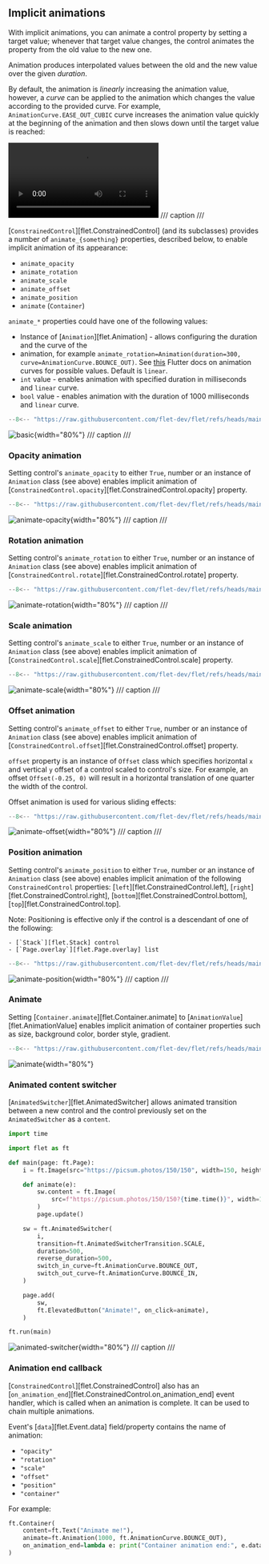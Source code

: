## Implicit animations

With implicit animations, you can animate a control property by setting a target value; whenever that target
value changes, the control animates the property from the old value to the new one.

Animation produces interpolated values between the old and the new value over the given *duration*.

By default, the animation is *linearly* increasing the animation value, however, a *curve* can be
applied to the animation which changes the value according to the provided curve.
For example, `AnimationCurve.EASE_OUT_CUBIC` curve increases the animation value quickly at the
beginning of the animation and then slows down until the target value is reached:

<video controls>
  <source src="https://flutter.github.io/assets-for-api-docs/assets/animation/curve_ease_out_cubic.mp4"/>
</video>
/// caption
///

[`ConstrainedControl`][flet.ConstrainedControl] (and its subclasses) provides a number of `animate_{something}`
properties, described below, to enable implicit animation of its appearance:

* `animate_opacity`
* `animate_rotation`
* `animate_scale`
* `animate_offset`
* `animate_position`
* `animate` (`Container`)

`animate_*` properties could have one of the following values:

* Instance of [`Animation`][flet.Animation] - allows configuring the duration and the curve of the
* animation, for example `animate_rotation=Animation(duration=300, curve=AnimationCurve.BOUNCE_OUT)`.
  See [this](https://api.flutter.dev/flutter/animation/Curves-class.html) Flutter docs on animation curves for possible values. Default is `linear`.
* `int` value - enables animation with specified duration in milliseconds and `linear` curve.
* `bool` value - enables animation with the duration of 1000 milliseconds and `linear` curve.


```python
--8<-- "https://raw.githubusercontent.com/flet-dev/flet/refs/heads/main/sdk/python/examples/controls/time-picker/basic.py"
```

![basic](https://raw.githubusercontent.com/flet-dev/flet/main/sdk/python/examples/controls/time-picker/media/basic.png){width="80%"}
/// caption
///




### Opacity animation

Setting control's `animate_opacity` to either `True`, number or an instance of `Animation` class (see above)
enables implicit animation of [`ConstrainedControl.opacity`][flet.ConstrainedControl.opacity] property.

```python
--8<-- "https://raw.githubusercontent.com/flet-dev/flet/refs/heads/main/sdk/python/examples/controls/constrained-control/animate-opacity.py"
```

![animate-opacity](https://raw.githubusercontent.com/flet-dev/flet/main/sdk/python/examples/controls/constrained-control/media/animate-opacity.gif){width="80%"}
/// caption
///

### Rotation animation

Setting control's `animate_rotation` to either `True`, number or an instance of `Animation` class (see above)
enables implicit animation of [`ConstrainedControl.rotate`][flet.ConstrainedControl.rotate] property.

```python
--8<-- "https://raw.githubusercontent.com/flet-dev/flet/refs/heads/main/sdk/python/examples/controls/constrained-control/animate-rotation.py"
```

![animate-rotation](https://raw.githubusercontent.com/flet-dev/flet/main/sdk/python/examples/controls/constrained-control/media/animate-rotation.gif){width="80%"}
/// caption
///

### Scale animation

Setting control's `animate_scale` to either `True`, number or an instance of `Animation` class (see above)
enables implicit animation of [`ConstrainedControl.scale`][flet.ConstrainedControl.scale] property.

```python
--8<-- "https://raw.githubusercontent.com/flet-dev/flet/refs/heads/main/sdk/python/examples/controls/constrained-control/animate-scale.py"
```

![animate-scale](https://raw.githubusercontent.com/flet-dev/flet/main/sdk/python/examples/controls/constrained-control/media/animate-scale.gif){width="80%"}
/// caption
///

### Offset animation

Setting control's `animate_offset` to either `True`, number or an instance of `Animation` class (see above)
enables implicit animation of [`ConstrainedControl.offset`][flet.ConstrainedControl.offset] property.

`offset` property is an instance of `Offset` class which specifies horizontal `x` and vertical `y`
offset of a control scaled to control's size. For example, an offset `Offset(-0.25, 0)` will result in
a horizontal translation of one quarter the width of the control.

Offset animation is used for various sliding effects:

```python
--8<-- "https://raw.githubusercontent.com/flet-dev/flet/refs/heads/main/sdk/python/examples/controls/constrained-control/animate-offset.py"
```

![animate-offset](https://raw.githubusercontent.com/flet-dev/flet/main/sdk/python/examples/controls/constrained-control/media/animate-offset.gif){width="80%"}
/// caption
///

### Position animation

Setting control's `animate_position` to either `True`, number or an instance of `Animation` class
(see above) enables implicit animation of the following `ConstrainedControl` properties:
[`left`][flet.ConstrainedControl.left], [`right`][flet.ConstrainedControl.right],
[`bottom`][flet.ConstrainedControl.bottom], [`top`][flet.ConstrainedControl.top].


Note:
    Positioning is effective only if the control is a descendant of one of the following:

    - [`Stack`][flet.Stack] control
    - [`Page.overlay`][flet.Page.overlay] list

```python
--8<-- "https://raw.githubusercontent.com/flet-dev/flet/refs/heads/main/sdk/python/examples/controls/constrained-control/animate-position.py"
```

![animate-position](https://raw.githubusercontent.com/flet-dev/flet/main/sdk/python/examples/controls/constrained-control/media/animate-position.gif){width="80%"}
/// caption
///

### Animate

Setting [`Container.animate`][flet.Container.animate] to [`AnimationValue`][flet.AnimationValue]
enables implicit animation of container properties such as size, background color, border style, gradient.

```python
--8<-- "https://raw.githubusercontent.com/flet-dev/flet/refs/heads/main/sdk/python/examples/controls/container/animate.py"
```

![animate](https://raw.githubusercontent.com/flet-dev/flet/main/sdk/python/examples/controls/container/media/animate.gif){width="80%"}


### Animated content switcher

[`AnimatedSwitcher`][flet.AnimatedSwitcher] allows animated transition between a new control and
the control previously set on the `AnimatedSwitcher` as a `content`.

```python
import time

import flet as ft

def main(page: ft.Page):
    i = ft.Image(src="https://picsum.photos/150/150", width=150, height=150)

    def animate(e):
        sw.content = ft.Image(
            src=f"https://picsum.photos/150/150?{time.time()}", width=150, height=150
        )
        page.update()

    sw = ft.AnimatedSwitcher(
        i,
        transition=ft.AnimatedSwitcherTransition.SCALE,
        duration=500,
        reverse_duration=500,
        switch_in_curve=ft.AnimationCurve.BOUNCE_OUT,
        switch_out_curve=ft.AnimationCurve.BOUNCE_IN,
    )

    page.add(
        sw,
        ft.ElevatedButton("Animate!", on_click=animate),
    )

ft.run(main)
```

![animated-switcher](../assets/cookbook/animations/animated-switcher.gif){width="80%"}
/// caption
///

### Animation end callback

[`ConstrainedControl`][flet.ConstrainedControl] also has an
[`on_animation_end`][flet.ConstrainedControl.on_animation_end] event handler, which is called
when an animation is complete. It can be used to chain multiple animations.

Event's [`data`][flet.Event.data] field/property contains the name of animation:

* `"opacity"`
* `"rotation"`
* `"scale"`
* `"offset"`
* `"position"`
* `"container"`

For example:

```python
ft.Container(
    content=ft.Text("Animate me!"),
    animate=ft.Animation(1000, ft.AnimationCurve.BOUNCE_OUT),
    on_animation_end=lambda e: print("Container animation end:", e.data)
)
```
